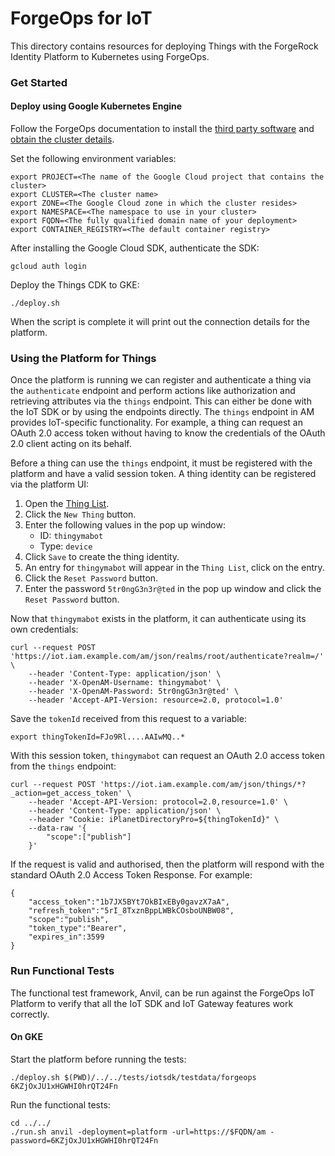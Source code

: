 # ForgeOps for IoT

This directory contains resources for deploying Things with the ForgeRock Identity Platform to Kubernetes using ForgeOps.

### Get Started

#### Deploy using Google Kubernetes Engine

Follow the ForgeOps documentation to install the
[third party software](https://backstage.forgerock.com/docs/forgeops/7.1/cdk/cloud/setup/gke/sw.html) and
[obtain the cluster details](https://backstage.forgerock.com/docs/forgeops/7.1/cdk/cloud/setup/gke/clusterinfo.html).

Set the following environment variables:
```
export PROJECT=<The name of the Google Cloud project that contains the cluster>
export CLUSTER=<The cluster name>
export ZONE=<The Google Cloud zone in which the cluster resides>
export NAMESPACE=<The namespace to use in your cluster>
export FQDN=<The fully qualified domain name of your deployment>
export CONTAINER_REGISTRY=<The default container registry>
```

After installing the Google Cloud SDK, authenticate the SDK:
```
gcloud auth login
```

Deploy the Things CDK to GKE:
```
./deploy.sh
```

When the script is complete it will print out the connection details for the platform.

### Using the Platform for Things
Once the platform is running we can register and authenticate a thing via the `authenticate` endpoint and perform
actions like authorization and retrieving attributes via the `things` endpoint. This can either be done with the IoT
SDK or by using the endpoints directly. The `things` endpoint in AM provides IoT-specific functionality. For example,
a thing can request an OAuth 2.0 access token without having to know the credentials of the OAuth 2.0 client acting on its behalf.

Before a thing can use the `things` endpoint, it must be registered with the platform and have a valid session token.
A thing identity can be registered via the platform UI:

1. Open the [Thing List](https://iot.iam.example.com/platform/?realm=root#/managed-identities/managed/thing).
1. Click the `New Thing` button.
1. Enter the following values in the pop up window:
    * ID: `thingymabot`
    * Type: `device`
1. Click `Save` to create the thing identity.
1. An entry for `thingymabot` will appear in the `Thing List`, click on the entry.
1. Click the `Reset Password` button.
1. Enter the password `5tr0ngG3n3r@ted` in the pop up window and click the `Reset Password` button.

Now that `thingymabot` exists in the platform, it can authenticate using its own credentials:
```
curl --request POST 'https://iot.iam.example.com/am/json/realms/root/authenticate?realm=/' \
    --header 'Content-Type: application/json' \
    --header 'X-OpenAM-Username: thingymabot' \
    --header 'X-OpenAM-Password: 5tr0ngG3n3r@ted' \
    --header 'Accept-API-Version: resource=2.0, protocol=1.0'
```

Save the `tokenId` received from this request to a variable:
```
export thingTokenId=FJo9Rl....AAIwMQ..*
```

With this session token, `thingymabot` can request an OAuth 2.0 access token from the `things` endpoint:
```
curl --request POST 'https://iot.iam.example.com/am/json/things/*?_action=get_access_token' \
    --header 'Accept-API-Version: protocol=2.0,resource=1.0' \
    --header 'Content-Type: application/json' \
    --header "Cookie: iPlanetDirectoryPro=${thingTokenId}" \
    --data-raw '{
        "scope":["publish"]
    }'
```

If the request is valid and authorised, then the platform will respond with the standard OAuth 2.0 Access Token Response. For example:
```
{
    "access_token":"1b7JX5BYt7OkBIxEBy0gavzX7aA",
    "refresh_token":"5rI_8TxznBppLWBkCOsboUNBW08",
    "scope":"publish",
    "token_type":"Bearer",
    "expires_in":3599
}
```

### Run Functional Tests

The functional test framework, Anvil, can be run against the ForgeOps IoT Platform to verify that all the IoT SDK and
IoT Gateway features work correctly.

#### On GKE

Start the platform before running the tests:
```
./deploy.sh $(PWD)/../../tests/iotsdk/testdata/forgeops 6KZjOxJU1xHGWHI0hrQT24Fn
```

Run the functional tests:
```
cd ../../
./run.sh anvil -deployment=platform -url=https://$FQDN/am -password=6KZjOxJU1xHGWHI0hrQT24Fn
```
